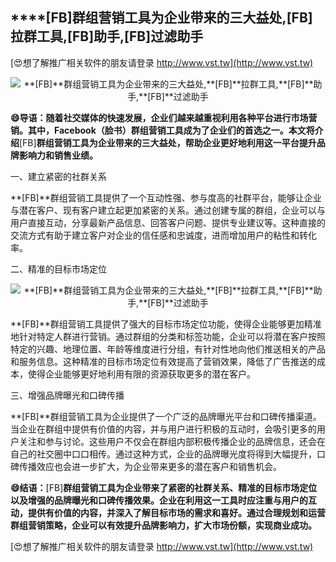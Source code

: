 ## ****[FB]**群组营销工具为企业带来的三大益处,**[FB]**拉群工具,**[FB]**助手,**[FB]**过滤助手**

[😍想了解推广相关软件的朋友请登录 http://www.vst.tw](http://www.vst.tw)

 <center><img src="https://vst.tw/MP4/tuiguang/png/2.png" alt="**[FB]**群组营销工具为企业带来的三大益处,**[FB]**拉群工具,**[FB]**助手,**[FB]**过滤助手"></center>

**😄导语：随着社交媒体的快速发展，企业们越来越重视利用各种平台进行市场营销。其中，Facebook（脸书）群组营销工具成为了企业们的首选之一。本文将介绍**[FB]**群组营销工具为企业带来的三大益处，帮助企业更好地利用这一平台提升品牌影响力和销售业绩。**

一、建立紧密的社群关系

**[FB]**群组营销工具提供了一个互动性强、参与度高的社群平台，能够让企业与潜在客户、现有客户建立起更加紧密的关系。通过创建专属的群组，企业可以与用户直接互动，分享最新产品信息、回答客户问题、提供专业建议等。这种直接的交流方式有助于建立客户对企业的信任感和忠诚度，进而增加用户的粘性和转化率。

二、精准的目标市场定位

 <center><img src="https://vst.tw/MP4/tuiguang/png/8.png" alt="**[FB]**群组营销工具为企业带来的三大益处,**[FB]**拉群工具,**[FB]**助手,**[FB]**过滤助手"></center>

**[FB]**群组营销工具提供了强大的目标市场定位功能，使得企业能够更加精准地针对特定人群进行营销。通过群组的分类和标签功能，企业可以将潜在客户按照特定的兴趣、地理位置、年龄等维度进行分组，有针对性地向他们推送相关的产品和服务信息。这种精准的目标市场定位有效提高了营销效果，降低了广告推送的成本，使得企业能够更好地利用有限的资源获取更多的潜在客户。

三、增强品牌曝光和口碑传播

**[FB]**群组营销工具为企业提供了一个广泛的品牌曝光平台和口碑传播渠道。当企业在群组中提供有价值的内容，并与用户进行积极的互动时，会吸引更多的用户关注和参与讨论。这些用户不仅会在群组内部积极传播企业的品牌信息，还会在自己的社交圈中口口相传。通过这种方式，企业的品牌曝光度将得到大幅提升，口碑传播效应也会进一步扩大，为企业带来更多的潜在客户和销售机会。

**😄结语：**[FB]**群组营销工具为企业带来了紧密的社群关系、精准的目标市场定位以及增强的品牌曝光和口碑传播效果。企业在利用这一工具时应注重与用户的互动，提供有价值的内容，并深入了解目标市场的需求和喜好。通过合理规划和运营群组营销策略，企业可以有效提升品牌影响力，扩大市场份额，实现商业成功。**

[😍想了解推广相关软件的朋友请登录 http://www.vst.tw](http://www.vst.tw)



